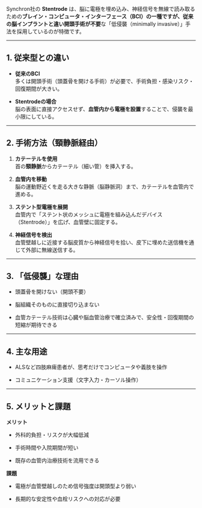 Synchron社の **Stentrode** は、脳に電極を埋め込み、神経信号を無線で読み取るための**ブレイン・コンピュータ・インターフェース（BCI）**の一種ですが、従来の脳インプラントと違い**開頭手術が不要**な「低侵襲（minimally invasive）」手法を採用しているのが特徴です。

---

## 1. 従来型との違い

- **従来のBCI**  
    多くは開頭手術（頭蓋骨を開ける手術）が必要で、手術負担・感染リスク・回復期間が大きい。
    
- **Stentrodeの場合**  
    脳の表面に直接アクセスせず、**血管内から電極を設置**することで、侵襲を最小限にしている。
    

---

## 2. 手術方法（頸静脈経由）

1. **カテーテルを使用**  
    首の**頸静脈**からカテーテル（細い管）を挿入する。
    
2. **血管内を移動**  
    脳の運動野近くを走る大きな静脈（脳静脈洞）まで、カテーテルを血管内で進める。
    
3. **ステント型電極を展開**  
    血管内で「ステント状のメッシュに電極を組み込んだデバイス（Stentrode）」を広げ、血管壁に固定する。
    
4. **神経信号を検出**  
    血管壁越しに近接する脳皮質から神経信号を拾い、皮下に埋めた送信機を通じて外部に無線送信する。
    

---

## 3. 「低侵襲」な理由

- 頭蓋骨を開けない（開頭不要）
    
- 脳組織そのものに直接切り込まない
    
- 血管カテーテル技術は心臓や脳血管治療で確立済みで、安全性・回復期間の短縮が期待できる
    

---

## 4. 主な用途

- ALSなど四肢麻痺患者が、思考だけでコンピュータや義肢を操作
    
- コミュニケーション支援（文字入力・カーソル操作）
    

---

## 5. メリットと課題

**メリット**

- 外科的負担・リスクが大幅低減
    
- 手術時間や入院期間が短い
    
- 既存の血管内治療技術を流用できる
    

**課題**

- 電極が血管壁越しのため信号強度は開頭型より弱い
    
- 長期的な安定性や血栓リスクへの対応が必要
    
